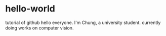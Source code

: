 # hello-world
tutorial of github
hello everyone. I'm Chung, a university student.
currently doing works on computer vision.
